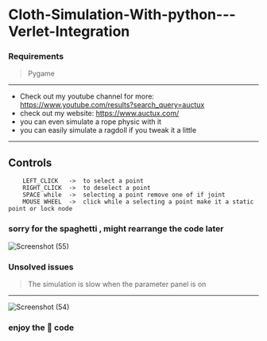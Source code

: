 # Cloth-Simulation-With-python---Verlet-Integration
### Requirements
 > Pygame
---
- Check out my youtube channel for more: https://www.youtube.com/results?search_query=auctux
- check out my website: https://www.auctux.com/
- you can even simulate a rope physic with it 
- you can easily simulate a ragdoll if you tweak it a little
 ---
 ## Controls
        LEFT_CLICK   ->  to select a point
        RIGHT_CLICK  ->  to deselect a point
        SPACE while  ->  selecting a point remove one of if joint
        MOUSE WHEEL  ->  click while a selecting a point make it a static point or lock node

### sorry for the spaghetti , might rearrange the code later
![Screenshot (55)](https://user-images.githubusercontent.com/48150537/116063630-d0078a80-a6a2-11eb-90e6-060b0310fb5b.png)

### Unsolved issues
>The simulation is slow when the parameter panel is on
---
![Screenshot (54)](https://user-images.githubusercontent.com/48150537/115973225-fcbb8500-a570-11eb-9a02-4527268f2adf.png)
### enjoy the 🍝 code

